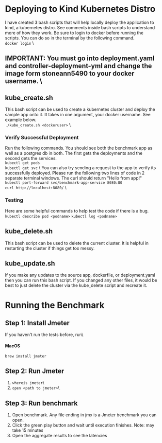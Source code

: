 # Deploying to Kind Kubernetes Distro

I have created 3 bash scripts that will help locally deploy the application to kind, a kubernetes distro. See comments inside bash scripts to understand more of how they work. Be sure to login to docker before running the scripts. You can do so in the terminal by the following command. \
```docker login``` \

## IMPORTANT: You must go into deployment.yaml and controller-deployment-yml and change the image form stoneann5490 to your docker username. \

## kube_create.sh
This bash script can be used to create a kubernetes cluster and deploy the sample app onto it. It takes in one argument, your docker username. See example below. \
```./kube_create.sh <dockeruser>``` \

### Verify Successful Deployment
Run the following commands. You should see both the benchmark app as well as a postgres db in both. The first gets the deployments and the second gets the services. \
```kubectl get pods``` \
```kubectl get svc``` \ 
You can also try sending a request to the app to verify its successfully deployed. Please run the following two lines of code in 2 separate terminal windows. The curl should return "Hello from app!" \
```kubectl port-forward svc/benchmark-app-service 8080:80``` \
```curl http://localhost:8080/``` \

### Testing
Here are some helpful commands to help test the code if there is a bug. \
```kubectl describe pod <podname>```
```kubectl log <podname>```

## kube_delete.sh
This bash script can be used to delete the current cluster. It is helpful in restarting the cluster if things get too messy.

## kube_update.sh
If you make any updates to the source app, dockerfile, or deployment.yaml then you can run this bash script. If you changed any other files, it would be best to just delete the cluster via the kube_delete script and recreate it.

# Running the Benchmark

## Step 1: Install Jmeter
If you haven't run the tests before, run\
#### MacOS
 ```brew install jmeter ```

## Step 2: Run Jmeter
1. ```whereis jmeter```\
2. ```open <path to jmeter>```\

## Step 3: Run benchmark
1. Open benchmark. Any file ending in jmx is a Jmeter benchmark you can open. 
2. Click the green play button and wait until execution finishes. Note: may take 15 minutes
3. Open the aggregate results to see the latencies 